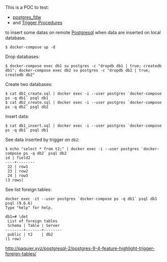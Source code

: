 This is a POC to test:

* [postgres_fdw](https://www.postgresql.org/docs/9.6/static/postgres-fdw.html)
* and [Trigger Procedures](https://www.postgresql.org/docs/9.6/static/plpgsql-trigger.html)

to insert some datas on remote [Postgresql](https://en.wikipedia.org/wiki/PostgreSQL) when data are
inserted on local database.


```
$ docker-compose up -d
```

Drop databases:

```
$ docker-compose exec db1 su postgres -c "dropdb db1 | true; createdb db1"; docker-compose exec db2 su postgres -c "dropdb db2 | true; createdb db2"
```

Create two databases:

```
$ cat db1_create.sql | docker exec -i --user postgres `docker-compose ps -q db1` psql db1
$ cat db2_create.sql | docker exec -i --user postgres `docker-compose ps -q db2` psql db2
```


Insert data:

```
$ cat db1_insert.sql | docker exec -i --user postgres `docker-compose ps -q db1` psql db1
```


See data inserted by trigger on `db2`:

```
$ echo "select * from t2;" | docker exec -i --user postgres `docker-compose ps -q db2` psql db2                                                                                                                 id | field2
----+--------
 22 | row1
 23 | row2
 24 | row3
(3 rows)
```

See list foreign tables:

```
docker exec -it --user postgres `docker-compose ps -q db1` psql db1
psql (9.6.6)
Type "help" for help.

db1=# \det
 List of foreign tables
 Schema | Table | Server
--------+-------+--------
 public | t2    | db2
(1 row)
```


http://paquier.xyz/postgresql-2/postgres-9-4-feature-highlight-trigger-foreign-tables/
